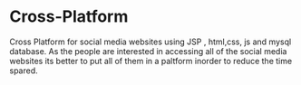 # Cross-Platform
Cross Platform for social media websites using JSP , html,css, js and mysql database.
As the people are interested in accessing all of the social media websites its better to put all of them in a paltform inorder to reduce the time spared.
